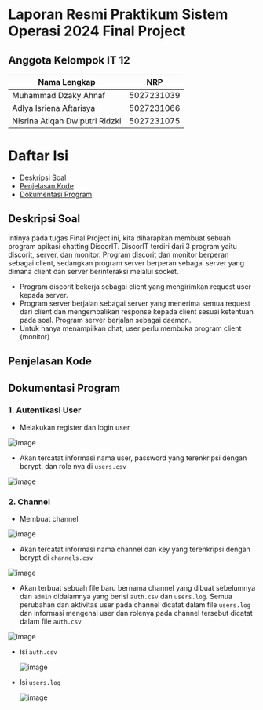 # Laporan Resmi Praktikum Sistem Operasi 2024 Final Project

## Anggota Kelompok IT 12
| Nama Lengkap          | NRP        |
| --------------------- | ---------- |
| Muhammad Dzaky Ahnaf  | 5027231039 |
| Adlya Isriena Aftarisya  | 5027231066 |
| Nisrina Atiqah Dwiputri Ridzki  | 5027231075 |

# Daftar Isi
- [Deskripsi Soal](#deskripsi-soal)
- [Penjelasan Kode](#penjelasan-kode)
- [Dokumentasi Program](#dokumentasi-program) 

## Deskripsi Soal
Intinya pada tugas Final Project ini, kita diharapkan membuat sebuah program apikasi chatting DiscorIT. DiscorIT terdiri dari 3 program yaitu discorit, server, dan monitor. Program discorit dan monitor berperan sebagai client, sedangkan program server berperan sebagai server yang dimana client dan server berinteraksi melalui socket.
- Program discorit bekerja sebagai client yang mengirimkan request user kepada server.
- Program server berjalan sebagai server yang menerima semua request dari client dan mengembalikan response kepada client sesuai ketentuan pada soal. Program server berjalan sebagai daemon.
- Untuk hanya menampilkan chat, user perlu membuka program client (monitor)

## Penjelasan Kode
## Dokumentasi Program
### 1. Autentikasi User
- Melakukan register dan login user

![image](https://github.com/DzakyAhnaf/Sisop-FP-2024-MH-IT12/assets/110287409/055b8439-17ea-48da-9beb-f5e19ed5b668)

- Akan tercatat informasi nama user, password yang terenkripsi dengan bcrypt, dan role nya di ```users.csv```

![image](https://github.com/DzakyAhnaf/Sisop-FP-2024-MH-IT12/assets/110287409/a08a33d3-bf81-449f-8c41-232458da8f63)


### 2. Channel
- Membuat channel

![image](https://github.com/DzakyAhnaf/Sisop-FP-2024-MH-IT12/assets/110287409/81032d2e-9dc9-418f-8a0d-fd1bcdcb0aaa)

- Akan tercatat informasi nama channel dan key yang terenkripsi dengan bcrypt di ```channels.csv```

![image](https://github.com/DzakyAhnaf/Sisop-FP-2024-MH-IT12/assets/110287409/93da0491-52e2-4df7-9456-599dc45720f9)

- Akan terbuat sebuah file baru bernama channel yang dibuat sebelumnya dan ```admin``` didalamnya yang berisi ```auth.csv``` dan ```users.log```. Semua perubahan dan aktivitas user pada channel dicatat dalam file ```users.log``` dan informasi mengenai user dan rolenya pada channel tersebut dicatat dalam file ```auth.csv```

![image](https://github.com/DzakyAhnaf/Sisop-FP-2024-MH-IT12/assets/110287409/33ffdc4f-c4d4-4841-8fce-6ecd6e9119c6)

  - Isi ```auth.csv```
    
    ![image](https://github.com/DzakyAhnaf/Sisop-FP-2024-MH-IT12/assets/110287409/9b3d3f29-398e-49f6-8b98-ea731429b75e)

  - Isi ```users.log```
    
    ![image](https://github.com/DzakyAhnaf/Sisop-FP-2024-MH-IT12/assets/110287409/dda82a49-5c53-4135-bbe2-5ebca2e73a56)
